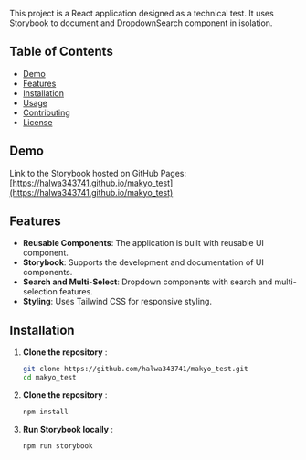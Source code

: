This project is a React application designed as a technical test. It uses Storybook to document and DropdownSearch component in isolation.

## Table of Contents

- [Demo](#demo)
- [Features](#features)
- [Installation](#installation)
- [Usage](#usage)
- [Contributing](#contributing)
- [License](#license)

## Demo

Link to the Storybook hosted on GitHub Pages: [https://halwa343741.github.io/makyo_test](https://halwa343741.github.io/makyo_test)

## Features

- **Reusable Components**: The application is built with reusable UI component.
- **Storybook**: Supports the development and documentation of UI components.
- **Search and Multi-Select**: Dropdown components with search and multi-selection features.
- **Styling**: Uses Tailwind CSS for responsive styling.

## Installation

1. **Clone the repository** :

   ```bash
   git clone https://github.com/halwa343741/makyo_test.git
   cd makyo_test

2. **Clone the repository** :
    ```bash
    npm install

3. **Run Storybook locally** :   
    ```bash
    npm run storybook
